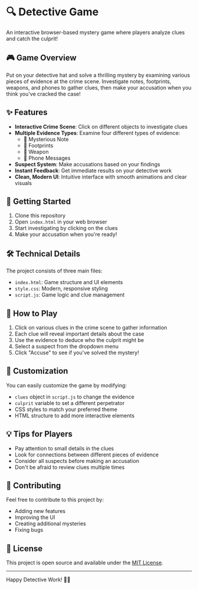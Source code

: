 # 🔍 Detective Game

An interactive browser-based mystery game where players analyze clues and catch the culprit!

## 🎮 Game Overview

Put on your detective hat and solve a thrilling mystery by examining various pieces of evidence at the crime scene. Investigate notes, footprints, weapons, and phones to gather clues, then make your accusation when you think you've cracked the case!

## ✨ Features

- **Interactive Crime Scene**: Click on different objects to investigate clues
- **Multiple Evidence Types**: Examine four different types of evidence:
  - 📝 Mysterious Note
  - 👣 Footprints
  - 🔪 Weapon
  - 📱 Phone Messages
- **Suspect System**: Make accusations based on your findings
- **Instant Feedback**: Get immediate results on your detective work
- **Clean, Modern UI**: Intuitive interface with smooth animations and clear visuals

## 🚀 Getting Started

1. Clone this repository
2. Open `index.html` in your web browser
3. Start investigating by clicking on the clues
4. Make your accusation when you're ready!

## 🛠️ Technical Details

The project consists of three main files:
- `index.html`: Game structure and UI elements
- `style.css`: Modern, responsive styling
- `script.js`: Game logic and clue management

## 🎯 How to Play

1. Click on various clues in the crime scene to gather information
2. Each clue will reveal important details about the case
3. Use the evidence to deduce who the culprit might be
4. Select a suspect from the dropdown menu
5. Click "Accuse" to see if you've solved the mystery!

## 🎨 Customization

You can easily customize the game by modifying:
- `clues` object in `script.js` to change the evidence
- `culprit` variable to set a different perpetrator
- CSS styles to match your preferred theme
- HTML structure to add more interactive elements

## 💡 Tips for Players

- Pay attention to small details in the clues
- Look for connections between different pieces of evidence
- Consider all suspects before making an accusation
- Don't be afraid to review clues multiple times

## 🤝 Contributing

Feel free to contribute to this project by:
- Adding new features
- Improving the UI
- Creating additional mysteries
- Fixing bugs

## 📝 License

This project is open source and available under the [MIT License](LICENSE).

---

Happy Detective Work! 🕵️‍♂️